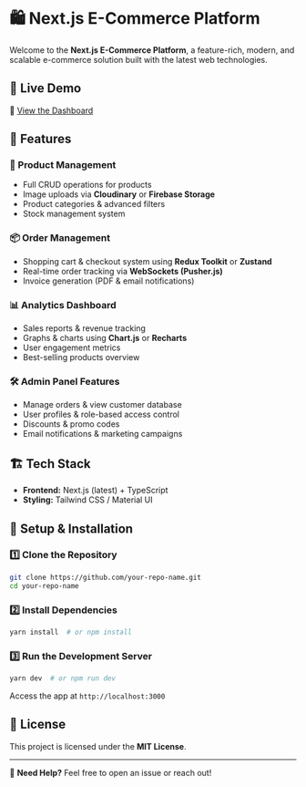 # 🛍️ Next.js E-Commerce Platform

Welcome to the **Next.js E-Commerce Platform**, a feature-rich, modern, and scalable e-commerce solution built with the latest web technologies.

## 🚀 Live Demo

🔗 [View the Dashboard](https://v0-ecommerce-dashboard-omega.vercel.app/)

## 📌 Features

### 🛒 Product Management

- Full CRUD operations for products
- Image uploads via **Cloudinary** or **Firebase Storage**
- Product categories & advanced filters
- Stock management system

### 📦 Order Management

- Shopping cart & checkout system using **Redux Toolkit** or **Zustand**
- Real-time order tracking via **WebSockets (Pusher.js)**
- Invoice generation (PDF & email notifications)

### 📊 Analytics Dashboard

- Sales reports & revenue tracking
- Graphs & charts using **Chart.js** or **Recharts**
- User engagement metrics
- Best-selling products overview

### 🛠️ Admin Panel Features

- Manage orders & view customer database
- User profiles & role-based access control
- Discounts & promo codes
- Email notifications & marketing campaigns

## 🏗️ Tech Stack

- **Frontend:** Next.js (latest) + TypeScript
- **Styling:** Tailwind CSS / Material UI

## 🔧 Setup & Installation

### 1️⃣ Clone the Repository

```sh
git clone https://github.com/your-repo-name.git
cd your-repo-name
```

### 2️⃣ Install Dependencies

```sh
yarn install  # or npm install
```

### 3️⃣ Run the Development Server

```sh
yarn dev  # or npm run dev
```

Access the app at `http://localhost:3000`

## 📜 License

This project is licensed under the **MIT License**.

---

📩 **Need Help?** Feel free to open an issue or reach out!
